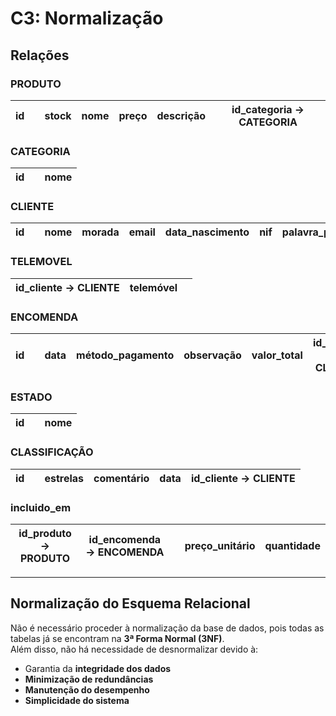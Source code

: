 # C3: Normalização

## Relações

### PRODUTO
| id |  | stock | nome | preço | descrição | id_categoria → CATEGORIA |
|----|----|-------|------|--------|-------------|--------------------------|

### CATEGORIA
| id |  | nome |
|----|----|------|

### CLIENTE
| id |  | nome | morada | email | data_nascimento | nif | palavra_passe | {telemóvel} |
|----|----|------|--------|-------|------------------|-----|----------------|--------------|

### TELEMOVEL
| id_cliente → CLIENTE | telemóvel |  |
|----------------------|-----------|----|

### ENCOMENDA
| id |  | data | método_pagamento | observação | valor_total | id_cliente → CLIENTE | id_estado → ESTADO | id_classificacao → CLASSIFICAÇÃO |
|----|----|------|------------------|-------------|--------------|----------------------|---------------------|----------------------------------|

### ESTADO
| id |  | nome |
|----|----|------|

### CLASSIFICAÇÃO
| id |  | estrelas | comentário | data | id_cliente → CLIENTE |
|----|----|----------|-------------|------|-----------------------|

### incluido_em
| id_produto → PRODUTO | id_encomenda → ENCOMENDA |  | preço_unitário | quantidade |
|----------------------|--------------------------|----|----------------|------------|


---

## Normalização do Esquema Relacional

Não é necessário proceder à normalização da base de dados, pois todas as tabelas já se encontram na **3ª Forma Normal (3NF)**.  
Além disso, não há necessidade de desnormalizar devido à:

- Garantia da **integridade dos dados**  
- **Minimização de redundâncias**  
- **Manutenção do desempenho**  
- **Simplicidade do sistema**
